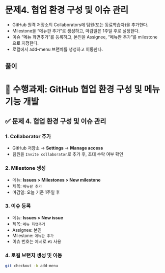 # 문제4. 협업 환경 구성 및 이슈 관리

* GitHub 원격 저장소의 Collaborators에 팀원(또는 동료학습자)을 추가한다.
* Milestone을 “메뉴판 추가”로 생성하고, 마감일은 1주일 후로 설정한다.
* 이슈 “메뉴 화면추가”를 등록하고, 본인을 Assignee, “메뉴판 추가”를 milestone으로 지정한다.
* 로컬에서 add-menu 브랜치를 생성하고 이동한다.

## 풀이

# 📘 수행과제: GitHub 협업 환경 구성 및 메뉴 기능 개발

## ✅ 문제 4. 협업 환경 구성 및 이슈 관리

### 1. Collaborator 추가
- GitHub 저장소 → **Settings** → **Manage access**
- 팀원을 `Invite collaborator`로 추가 후, 초대 수락 여부 확인

### 2. Milestone 생성
- 메뉴: **Issues > Milestones > New milestone**
- 제목: `메뉴판 추가`
- 마감일: 오늘 기준 1주일 후

### 3. 이슈 등록
- 메뉴: **Issues > New issue**
- 제목: `메뉴 화면추가`
- Assignee: 본인
- Milestone: `메뉴판 추가`
- 이슈 번호는 예시로 `#1` 사용

### 4. 로컬 브랜치 생성 및 이동
```bash
git checkout -b add-menu
